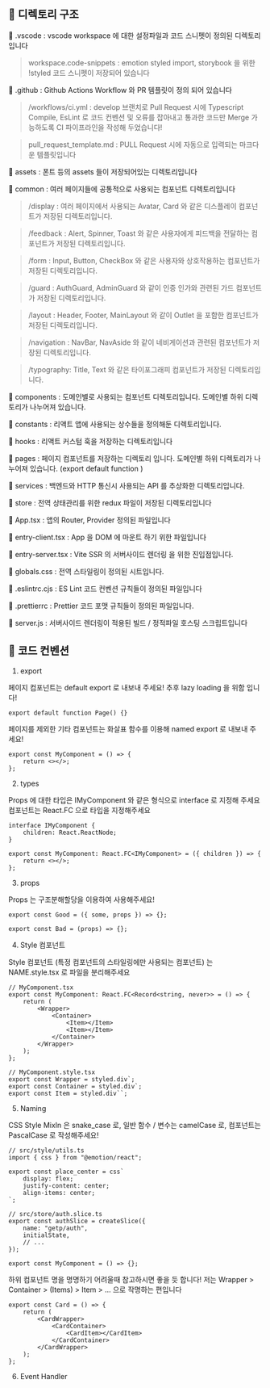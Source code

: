 ## 📌 디렉토리 구조

📁 .vscode : vscode workspace 에 대한 설정파일과 코드 스니펫이 정의된 디렉토리입니다

> workspace.code-snippets : emotion styled import, storybook 을 위한 !styled 코드 스니펫이 저장되어 있습니다

📁 .github : Github Actions Workflow 와 PR 템플릿이 정의 되어 있습니다

> /workflows/ci.yml : develop 브랜치로 Pull Request 시에 Typescript Compile, EsLint 로 코드 컨벤션 및 오류를 잡아내고 통과한 코드만 Merge 가능하도록 CI 파이프라인을 작성해 두었습니다!

> pull_request_template.md : PULL Request 시에 자동으로 입력되는 마크다운 템플릿입니다

📁 assets : 폰트 등의 assets 들이 저장되어있는 디렉토리입니다

📁 common : 여러 페이지들에 공통적으로 사용되는 컴포넌트 디렉토리입니다

> /display : 여러 페이지에서 사용되는 Avatar, Card 와 같은 디스플레이 컴포넌트가 저장된 디렉토리입니다.

> /feedback : Alert, Spinner, Toast 와 같은 사용자에게 피드백을 전달하는 컴포넌트가 저장된 디렉토리입니다.

> /form : Input, Button, CheckBox 와 같은 사용자와 상호작용하는 컴포넌트가 저장된 디렉토리입니다.

> /guard : AuthGuard, AdminGuard 와 같이 인증 인가와 관련된 가드 컴포넌트가 저장된 디렉토리입니다.

> /layout : Header, Footer, MainLayout 와 같이 Outlet 을 포함한 컴포넌트가 저장된 디렉토리입니다.

> /navigation : NavBar, NavAside 와 같이 네비게이션과 관련된 컴포넌트가 저장된 디렉토리입니다.

> /typography: Title, Text 와 같은 타이포그래피 컴포넌트가 저장된 디렉토리입니다.

📁 components : 도메인별로 사용되는 컴포넌트 디렉토리입니다. 도메인별 하위 디렉토리가 나누어져 있습니다.

📁 constants : 리액트 앱에 사용되는 상수들을 정의해둔 디렉토리입니다.

📁 hooks : 리액트 커스텀 훅을 저장하는 디렉토리입니다

📁 pages : 페이지 컴포넌트를 저장하는 디렉토리 입니다. 도메인별 하위 디렉토리가 나누어져 있습니다.
(export default function )

📁 services : 백엔드와 HTTP 통신시 사용되는 API 를 추상화한 디렉토리입니다.

📄 store : 전역 상태관리를 위한 redux 파일이 저장된 디렉토리입니다

📄 App.tsx : 앱의 Router, Provider 정의된 파일입니다

📄 entry-client.tsx : App 을 DOM 에 마운트 하기 위한 파일입니다

📄 entry-server.tsx : Vite SSR 의 서버사이드 렌더링 을 위한 진입점입니다.

📄 globals.css : 전역 스타일링이 정의된 시트입니다.

📄 .eslintrc.cjs : ES Lint 코드 컨벤션 규칙들이 정의된 파일입니다

📄 .prettierrc : Prettier 코드 포맷 규칙들이 정의된 파일입니다.

📄 server.js : 서버사이드 렌더링이 적용된 빌드 / 정적파일 호스팅 스크립트입니다

## 📌 코드 컨벤션

1. export

페이지 컴포넌트는 default export 로 내보내 주세요! 추후 lazy loading 을 위함 입니다!

```tsx
export default function Page() {}
```

페이지를 제외한 기타 컴포넌트는 화살표 함수를 이용해 named export 로 내보내 주세요!

```tsx
export const MyComponent = () => {
    return <></>;
};
```

2. types

Props 에 대한 타입은 IMyComponent 와 같은 형식으로 interface 로 지정해 주세요
컴포넌트는 React.FC<IMyComponent> 으로 타입을 지정해주세요

```tsx
interface IMyComponent {
    children: React.ReactNode;
}

export const MyComponent: React.FC<IMyComponent> = ({ children }) => {
    return <></>;
};
```

3. props

Props 는 구조분해할당을 이용하여 사용해주세요!

```tsx
export const Good = ({ some, props }) => {};

export const Bad = (props) => {};
```

4. Style 컴포넌트

Style 컴포넌트 (특정 컴포넌트의 스타일링에만 사용되는 컴포넌트) 는 NAME.style.tsx 로 파일을 분리해주세요

```tsx
// MyComponent.tsx
export const MyComponent: React.FC<Record<string, never>> = () => {
    return (
        <Wrapper>
            <Container>
                <Item></Item>
                <Item></Item>
            </Container>
        </Wrapper>
    );
};
```

```tsx
// MyComponent.style.tsx
export const Wrapper = styled.div`;
export const Container = styled.div`;
export const Item = styled.div``;
```

5. Naming

CSS Style MixIn 은 snake_case 로,
일반 함수 / 변수는 camelCase 로,
컴포넌트는 PascalCase 로 작성해주세요!

```tsx
// src/style/utils.ts
import { css } from "@emotion/react";

export const place_center = css`
    display: flex;
    justify-content: center;
    align-items: center;
`;
```

```tsx
// src/store/auth.slice.ts
export const authSlice = createSlice({
    name: "getp/auth",
    initialState,
    // ...
});
```

```tsx
export const MyComponent = () => {};
```

하위 컴포넌트 명을 명명하기 어려울때 참고하시면 좋을 듯 합니다!
저는 Wrapper > Container > (Items) > Item > … 으로 작명하는 편입니다

```tsx
export const Card = () => {
    return (
        <CardWrapper>
            <CardContainer>
                <CardItem></CardItem>
            </CardContainer>
        </CardWrapper>
    );
};
```

6. Event Handler
